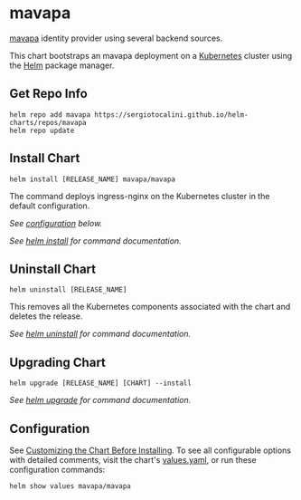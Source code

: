 # mavapa

[mavapa](https://github.com/sergiotocalini/mavapa) identity provider using several backend sources.

This chart bootstraps an mavapa deployment on a [Kubernetes](http://kubernetes.io) cluster using the [Helm](https://helm.sh) package manager.

## Get Repo Info

```console
helm repo add mavapa https://sergiotocalini.github.io/helm-charts/repos/mavapa
helm repo update
```

## Install Chart

```console
helm install [RELEASE_NAME] mavapa/mavapa
```

The command deploys ingress-nginx on the Kubernetes cluster in the default configuration.

_See [configuration](#configuration) below._

_See [helm install](https://helm.sh/docs/helm/helm_install/) for command documentation._

## Uninstall Chart

```console
helm uninstall [RELEASE_NAME]
```

This removes all the Kubernetes components associated with the chart and deletes the release.

_See [helm uninstall](https://helm.sh/docs/helm/helm_uninstall/) for command documentation._

## Upgrading Chart

```console
helm upgrade [RELEASE_NAME] [CHART] --install
```

_See [helm upgrade](https://helm.sh/docs/helm/helm_upgrade/) for command documentation._

## Configuration

See [Customizing the Chart Before Installing](https://helm.sh/docs/intro/using_helm/#customizing-the-chart-before-installing). To see all configurable options with detailed comments, visit the chart's [values.yaml](./values.yaml), or run these configuration commands:

```console
helm show values mavapa/mavapa
```
